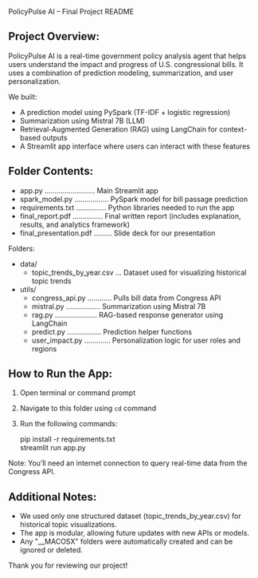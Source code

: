 PolicyPulse AI – Final Project README

Project Overview:
-----------------
PolicyPulse AI is a real-time government policy analysis agent that helps users understand the impact and progress of U.S. congressional bills. It uses a combination of prediction modeling, summarization, and user personalization.

We built:
- A prediction model using PySpark (TF-IDF + logistic regression)
- Summarization using Mistral 7B (LLM)
- Retrieval-Augmented Generation (RAG) using LangChain for context-based outputs
- A Streamlit app interface where users can interact with these features

Folder Contents:
----------------
- app.py ......................... Main Streamlit app
- spark_model.py ................. PySpark model for bill passage prediction
- requirements.txt ............... Python libraries needed to run the app
- final_report.pdf ............... Final written report (includes explanation, results, and analytics framework)
- final_presentation.pdf ......... Slide deck for our presentation

Folders:
- data/
    - topic_trends_by_year.csv ... Dataset used for visualizing historical topic trends
- utils/
    - congress_api.py ............ Pulls bill data from Congress API
    - mistral.py ................. Summarization using Mistral 7B
    - rag.py ..................... RAG-based response generator using LangChain
    - predict.py ................. Prediction helper functions
    - user_impact.py ............. Personalization logic for user roles and regions

How to Run the App:
-------------------
1. Open terminal or command prompt
2. Navigate to this folder using `cd` command
3. Run the following commands:

   pip install -r requirements.txt  
   streamlit run app.py

Note: You’ll need an internet connection to query real-time data from the Congress API.

Additional Notes:
-----------------
- We used only one structured dataset (topic_trends_by_year.csv) for historical topic visualizations.
- The app is modular, allowing future updates with new APIs or models.
- Any "__MACOSX" folders were automatically created and can be ignored or deleted.

Thank you for reviewing our project!
